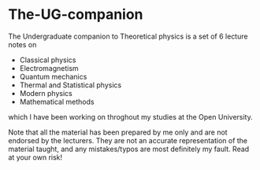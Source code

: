 # The-UG-companion

The Undergraduate companion to Theoretical physics is a set of 6 lecture notes on 
- Classical physics
- Electromagnetism
- Quantum mechanics
- Thermal and Statistical physics
- Modern physics
-  Mathematical methods 

which I have been working on throghout my studies at the Open University. 

Note that all the material has been prepared by me only and are not endorsed by the lecturers. They are not an accurate representation of the material taught, and any mistakes/typos are most definitely my fault. Read at your own risk!
